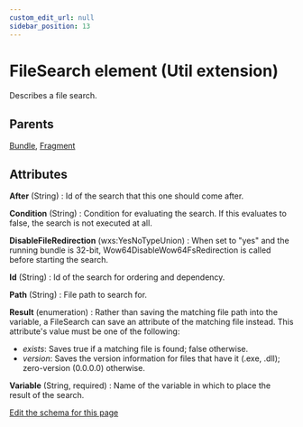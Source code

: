 ```yaml
---
custom_edit_url: null
sidebar_position: 13
---
```

# FileSearch element (Util extension)
Describes a file search.

## Parents
[Bundle](../wxs/bundle.md), [Fragment](../wxs/fragment.md)

## Attributes
**After** (String)
  : Id of the search that this one should come after.

**Condition** (String)
  : Condition for evaluating the search. If this evaluates to false, the search is not executed at all.

**DisableFileRedirection** (wxs:YesNoTypeUnion)
  : When set to "yes" and the running bundle is 32-bit, Wow64DisableWow64FsRedirection is called before starting the search.

**Id** (String)
  : Id of the search for ordering and dependency.

**Path** (String)
  : File path to search for.

**Result** (enumeration)
  : Rather than saving the matching file path into the variable, a FileSearch can save an attribute of the matching file instead. This attribute's value must be one of the following:
- *exists*: Saves true if a matching file is found; false otherwise.
- *version*: Saves the version information for files that have it (.exe, .dll); zero-version (0.0.0.0) otherwise.

**Variable** (String, required)
  : Name of the variable in which to place the result of the search.


[Edit the schema for this page](https://github.com/wixtoolset/web/blob/master/src/xsd4/util.xsd)